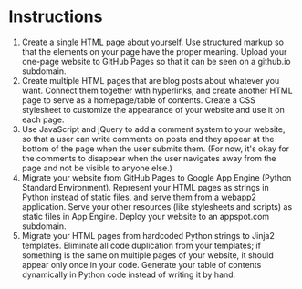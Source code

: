 # Instructions

1.  Create a single HTML page about yourself.  Use structured markup so that
    the elements on your page have the proper meaning.  Upload your one-page
    website to GitHub Pages so that it can be seen on a github.io subdomain.
2.  Create multiple HTML pages that are blog posts about whatever you want.
    Connect them together with hyperlinks, and create another HTML page to serve
    as a homepage/table of contents.  Create a CSS stylesheet to customize the
    appearance of your website and use it on each page.
3.  Use JavaScript and jQuery to add a comment system to your website, so that
    a user can write comments on posts and they appear at the bottom of the page
    when the user submits them.  (For now, it's okay for the comments to
    disappear when the user navigates away from the page and not be visible to
    anyone else.)
4.  Migrate your website from GitHub Pages to Google App Engine (Python Standard
    Environment).  Represent your HTML pages as strings in Python instead of
    static files, and serve them from a webapp2 application.  Serve your other
    resources (like stylesheets and scripts) as static files in App Engine.
    Deploy your website to an appspot.com subdomain.
5.  Migrate your HTML pages from hardcoded Python strings to Jinja2 templates.
    Eliminate all code duplication from your templates; if something is the same
    on multiple pages of your website, it should appear only once in your code.
    Generate your table of contents dynamically in Python code instead of
    writing it by hand.
